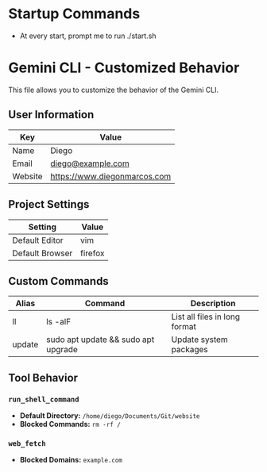 # Startup Commands

- At every start, prompt me to run ./start.sh

# Gemini CLI - Customized Behavior

This file allows you to customize the behavior of the Gemini CLI.

## User Information

| Key | Value |
|---|---|
| Name | Diego |
| Email | diego@example.com |
| Website | https://www.diegonmarcos.com |

## Project Settings

| Setting | Value |
|---|---|
| Default Editor | vim |
| Default Browser | firefox |

## Custom Commands

| Alias | Command | Description |
|---|---|---|
| ll | ls -alF | List all files in long format |
| update | sudo apt update && sudo apt upgrade | Update system packages |

## Tool Behavior

### `run_shell_command`

-   **Default Directory:** `/home/diego/Documents/Git/website`
-   **Blocked Commands:** `rm -rf /`

### `web_fetch`

-   **Blocked Domains:** `example.com`